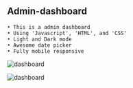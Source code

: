 ## Admin-dashboard

```
• This is a admin dashboard 
• Using 'Javascript', 'HTML', and 'CSS'
• Light and Dark mode
• Awesome date picker
• Fully mobile responsive
```

![dashboard](https://user-images.githubusercontent.com/86913163/203117154-7b058e79-4898-42d4-81d4-df9741037beb.png)

![dashboard](https://user-images.githubusercontent.com/86913163/203115245-c69b8a56-7f5e-4f92-b664-5dae9e7aae11.png)
